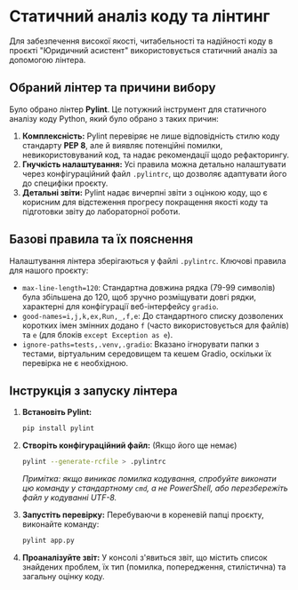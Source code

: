 # Статичний аналіз коду та лінтинг

Для забезпечення високої якості, читабельності та надійності коду в проєкті "Юридичний асистент" використовується статичний аналіз за допомогою лінтера.

## Обраний лінтер та причини вибору

Було обрано лінтер **Pylint**. Це потужний інструмент для статичного аналізу коду Python, який було обрано з таких причин:

1.  **Комплексність:** Pylint перевіряє не лише відповідність стилю коду стандарту **PEP 8**, але й виявляє потенційні помилки, невикористовуваний код, та надає рекомендації щодо рефакторингу.
2.  **Гнучкість налаштування:** Усі правила можна детально налаштувати через конфігураційний файл `.pylintrc`, що дозволяє адаптувати його до специфіки проєкту.
3.  **Детальні звіти:** Pylint надає вичерпні звіти з оцінкою коду, що є корисним для відстеження прогресу покращення якості коду та підготовки звіту до лабораторної роботи.

## Базові правила та їх пояснення

Налаштування лінтера зберігаються у файлі `.pylintrc`. Ключові правила для нашого проєкту:

* `max-line-length=120`: Стандартна довжина рядка (79-99 символів) була збільшена до 120, щоб зручно розміщувати довгі рядки, характерні для конфігурації веб-інтерфейсу `gradio`.
* `good-names=i,j,k,ex,Run,_,f,e`: До стандартного списку дозволених коротких імен змінних додано `f` (часто використовується для файлів) та `e` (для блоків `except Exception as e`).
* `ignore-paths=tests,.venv,.gradio`: Вказано ігнорувати папки з тестами, віртуальним середовищем та кешем Gradio, оскільки їх перевірка не є необхідною.

## Інструкція з запуску лінтера

1.  **Встановіть Pylint:**
    ```bash
    pip install pylint
    ```

2.  **Створіть конфігураційний файл:** (Якщо його ще немає)
    ```bash
    pylint --generate-rcfile > .pylintrc
    ```
    *Примітка: якщо виникає помилка кодування, спробуйте виконати цю команду у стандартному `cmd`, а не PowerShell, або перезбережіть файл у кодуванні UTF-8.*

3.  **Запустіть перевірку:**
    Перебуваючи в кореневій папці проєкту, виконайте команду:
    ```bash
    pylint app.py
    ```

4.  **Проаналізуйте звіт:**
    У консолі з'явиться звіт, що містить список знайдених проблем, їх тип (помилка, попередження, стилістична) та загальну оцінку коду.
